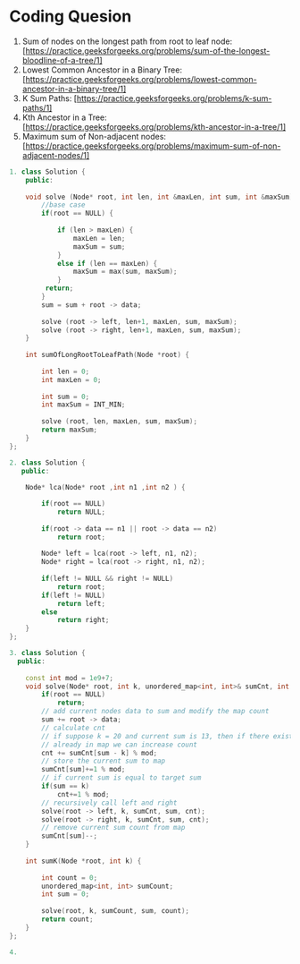 # Coding Quesion

1. Sum of nodes on the longest path from root to leaf node: [https://practice.geeksforgeeks.org/problems/sum-of-the-longest-bloodline-of-a-tree/1]
2. Lowest Common Ancestor in a Binary Tree: [https://practice.geeksforgeeks.org/problems/lowest-common-ancestor-in-a-binary-tree/1]
3. K Sum Paths: [https://practice.geeksforgeeks.org/problems/k-sum-paths/1] 
4. Kth Ancestor in a Tree: [https://practice.geeksforgeeks.org/problems/kth-ancestor-in-a-tree/1]
5. Maximum sum of Non-adjacent nodes: [https://practice.geeksforgeeks.org/problems/maximum-sum-of-non-adjacent-nodes/1]

```cpp
1. class Solution {
    public:
    
    void solve (Node* root, int len, int &maxLen, int sum, int &maxSum) {
        //base case
        if(root == NULL) {
        
            if (len > maxLen) { 
                maxLen = len;
                maxSum = sum;
            }
            else if (len == maxLen) {
                maxSum = max(sum, maxSum);
            }
         return;
        }
        sum = sum + root -> data;
        
        solve (root -> left, len+1, maxLen, sum, maxSum);
        solve (root -> right, len+1, maxLen, sum, maxSum);
    }
    
    int sumOfLongRootToLeafPath(Node *root) {
        
        int len = 0;
        int maxLen = 0;
        
        int sum = 0;
        int maxSum = INT_MIN;
        
        solve (root, len, maxLen, sum, maxSum);
        return maxSum;
    }
};
```

``` cpp
2. class Solution {
   public:
    
    Node* lca(Node* root ,int n1 ,int n2 ) {

        if(root == NULL)
            return NULL;
            
        if(root -> data == n1 || root -> data == n2)
            return root;
            
        Node* left = lca(root -> left, n1, n2);
        Node* right = lca(root -> right, n1, n2);
        
        if(left != NULL && right != NULL) 
            return root;
        if(left != NULL) 
            return left;
        else 
            return right;
    }
};
```

``` cpp
3. class Solution {
  public:
  
    const int mod = 1e9+7;
    void solve(Node* root, int k, unordered_map<int, int>& sumCnt, int sum, int& cnt){
        if(root == NULL)
            return;
        // add current nodes data to sum and modify the map count
        sum += root -> data;
        // calculate cnt
        // if suppose k = 20 and current sum is 13, then if there exists a sum of 7 
        // already in map we can increase count
        cnt += sumCnt[sum - k] % mod;
        // store the current sum to map
        sumCnt[sum]+=1 % mod;
        // if current sum is equal to target sum
        if(sum == k)
            cnt+=1 % mod;
        // recursively call left and right
        solve(root -> left, k, sumCnt, sum, cnt);
        solve(root -> right, k, sumCnt, sum, cnt);
        // remove current sum count from map
        sumCnt[sum]--;
    }
    
    int sumK(Node *root, int k) {
        
        int count = 0;
        unordered_map<int, int> sumCount;
        int sum = 0;
        
        solve(root, k, sumCount, sum, count);
        return count;
    }
};
```

``` cpp
4.
```
